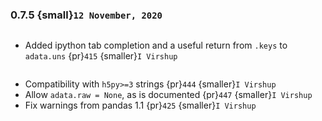 ### 0.7.5 {small}`12 November, 2020`

```{rubric} Functionality
```

- Added ipython tab completion and a useful return from `.keys` to `adata.uns` {pr}`415` {smaller}`I Virshup`

```{rubric} Bug fixes
```

- Compatibility with `h5py>=3` strings {pr}`444` {smaller}`I Virshup`
- Allow `adata.raw = None`, as is documented {pr}`447` {smaller}`I Virshup`
- Fix warnings from pandas 1.1 {pr}`425` {smaller}`I Virshup`
